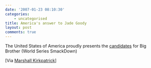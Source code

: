 ```yaml
---
date: '2007-01-23 08:10:30'
categories:
    - uncategorised
title: America's answer to Jade Goody
layout: post
comments: true
---
```


The United States of America proudly presents the
[candidates](http://marshallk.com/most-linked-to-video-on-youtube-today)
for Big Brother (World Series SmackDown)

[Via [Marshall Kirkpatrick](http://marshallk.com/)]
